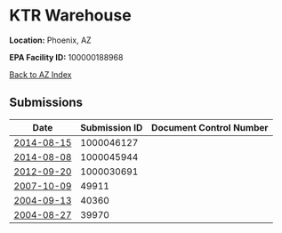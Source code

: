 # KTR Warehouse

**Location:** Phoenix, AZ

**EPA Facility ID:** 100000188968

[Back to AZ Index](../../index.md)

## Submissions

| Date | Submission ID | Document Control Number |
|------|--------------|-------------------------|
| [2014-08-15](submissions/1000046127.md) | 1000046127 |  |
| [2014-08-08](submissions/1000045944.md) | 1000045944 |  |
| [2012-09-20](submissions/1000030691.md) | 1000030691 |  |
| [2007-10-09](submissions/49911.md) | 49911 |  |
| [2004-09-13](submissions/40360.md) | 40360 |  |
| [2004-08-27](submissions/39970.md) | 39970 |  |
